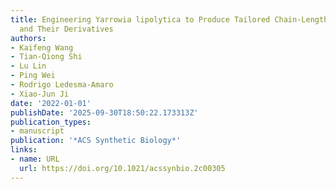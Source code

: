 ```yaml
---
title: Engineering Yarrowia lipolytica to Produce Tailored Chain-Length Fatty Acids
  and Their Derivatives
authors:
- Kaifeng Wang
- Tian‐Qiong Shi
- Lu Lin
- Ping Wei
- Rodrigo Ledesma‐Amaro
- Xiao‐Jun Ji
date: '2022-01-01'
publishDate: '2025-09-30T18:50:22.173313Z'
publication_types:
- manuscript
publication: '*ACS Synthetic Biology*'
links:
- name: URL
  url: https://doi.org/10.1021/acssynbio.2c00305
---
```

